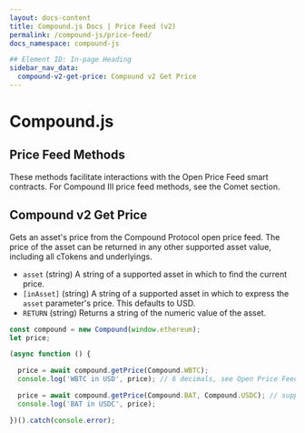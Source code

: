 ```yaml
---
layout: docs-content
title: Compound.js Docs | Price Feed (v2)
permalink: /compound-js/price-feed/
docs_namespace: compound-js

## Element ID: In-page Heading
sidebar_nav_data:
  compound-v2-get-price: Compound v2 Get Price
---
```


# Compound.js

## Price Feed Methods

These methods facilitate interactions with the Open Price Feed smart contracts. For Compound III price feed methods, see the Comet section.

## Compound v2 Get Price

Gets an asset's price from the Compound Protocol open price feed. The price
   of the asset can be returned in any other supported asset value, including
   all cTokens and underlyings.

- `asset` (string) A string of a supported asset in which to find the current price.
- `[inAsset]` (string) A string of a supported asset in which to express the `asset` parameter's price. This defaults to USD.
- `RETURN` (string) Returns a string of the numeric value of the asset.

```js
const compound = new Compound(window.ethereum);
let price;

(async function () {

  price = await compound.getPrice(Compound.WBTC);
  console.log('WBTC in USD', price); // 6 decimals, see Open Price Feed docs

  price = await compound.getPrice(Compound.BAT, Compound.USDC); // supports cTokens too
  console.log('BAT in USDC', price);

})().catch(console.error);
```